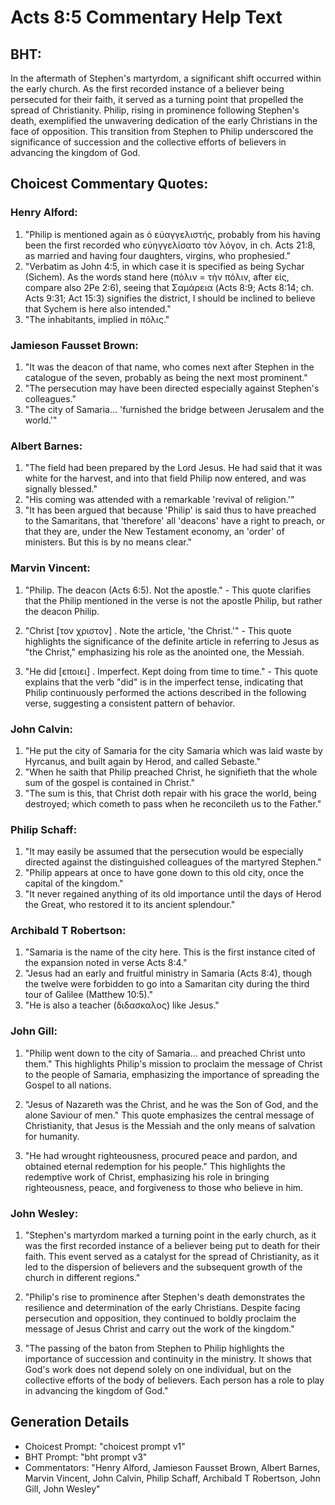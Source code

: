 # Acts 8:5 Commentary Help Text

## BHT:
In the aftermath of Stephen's martyrdom, a significant shift occurred within the early church. As the first recorded instance of a believer being persecuted for their faith, it served as a turning point that propelled the spread of Christianity. Philip, rising in prominence following Stephen's death, exemplified the unwavering dedication of the early Christians in the face of opposition. This transition from Stephen to Philip underscored the significance of succession and the collective efforts of believers in advancing the kingdom of God.

## Choicest Commentary Quotes:
### Henry Alford:
1. "Philip is mentioned again as ὁ εὐαγγελιστής, probably from his having been the first recorded who εὐηγγελίσατο τὸν λόγον, in ch. Acts 21:8, as married and having four daughters, virgins, who prophesied."
2. "Verbatim as John 4:5, in which case it is specified as being Sychar (Sichem). As the words stand here (πόλιν = τὴν πόλιν, after εἰς, compare also 2Pe 2:6), seeing that Σαμάρεια (Acts 8:9; Acts 8:14; ch. Acts 9:31; Act 15:3) signifies the district, I should be inclined to believe that Sychem is here also intended."
3. "The inhabitants, implied in πόλις."

### Jamieson Fausset Brown:
1. "It was the deacon of that name, who comes next after Stephen in the catalogue of the seven, probably as being the next most prominent."
2. "The persecution may have been directed especially against Stephen's colleagues."
3. "The city of Samaria... 'furnished the bridge between Jerusalem and the world.'"

### Albert Barnes:
1. "The field had been prepared by the Lord Jesus. He had said that it was white for the harvest, and into that field Philip now entered, and was signally blessed."
2. "His coming was attended with a remarkable 'revival of religion.'"
3. "It has been argued that because 'Philip' is said thus to have preached to the Samaritans, that 'therefore' all 'deacons' have a right to preach, or that they are, under the New Testament economy, an 'order' of ministers. But this is by no means clear."

### Marvin Vincent:
1. "Philip. The deacon (Acts 6:5). Not the apostle." - This quote clarifies that the Philip mentioned in the verse is not the apostle Philip, but rather the deacon Philip. 

2. "Christ [τον χριστον] . Note the article, 'the Christ.'" - This quote highlights the significance of the definite article in referring to Jesus as "the Christ," emphasizing his role as the anointed one, the Messiah. 

3. "He did [εποιει] . Imperfect. Kept doing from time to time." - This quote explains that the verb "did" is in the imperfect tense, indicating that Philip continuously performed the actions described in the following verse, suggesting a consistent pattern of behavior.

### John Calvin:
1. "He put the city of Samaria for the city Samaria which was laid waste by Hyrcanus, and built again by Herod, and called Sebaste." 
2. "When he saith that Philip preached Christ, he signifieth that the whole sum of the gospel is contained in Christ." 
3. "The sum is this, that Christ doth repair with his grace the world, being destroyed; which cometh to pass when he reconcileth us to the Father."

### Philip Schaff:
1. "It may easily be assumed that the persecution would be especially directed against the distinguished colleagues of the martyred Stephen."
2. "Philip appears at once to have gone down to this old city, once the capital of the kingdom."
3. "It never regained anything of its old importance until the days of Herod the Great, who restored it to its ancient splendour."

### Archibald T Robertson:
1. "Samaria is the name of the city here. This is the first instance cited of the expansion noted in verse Acts 8:4."
2. "Jesus had an early and fruitful ministry in Samaria (Acts 8:4), though the twelve were forbidden to go into a Samaritan city during the third tour of Galilee (Matthew 10:5)."
3. "He is also a teacher (διδασκαλος) like Jesus."

### John Gill:
1. "Philip went down to the city of Samaria... and preached Christ unto them." This highlights Philip's mission to proclaim the message of Christ to the people of Samaria, emphasizing the importance of spreading the Gospel to all nations.

2. "Jesus of Nazareth was the Christ, and he was the Son of God, and the alone Saviour of men." This quote emphasizes the central message of Christianity, that Jesus is the Messiah and the only means of salvation for humanity.

3. "He had wrought righteousness, procured peace and pardon, and obtained eternal redemption for his people." This highlights the redemptive work of Christ, emphasizing his role in bringing righteousness, peace, and forgiveness to those who believe in him.

### John Wesley:
1. "Stephen's martyrdom marked a turning point in the early church, as it was the first recorded instance of a believer being put to death for their faith. This event served as a catalyst for the spread of Christianity, as it led to the dispersion of believers and the subsequent growth of the church in different regions."

2. "Philip's rise to prominence after Stephen's death demonstrates the resilience and determination of the early Christians. Despite facing persecution and opposition, they continued to boldly proclaim the message of Jesus Christ and carry out the work of the kingdom."

3. "The passing of the baton from Stephen to Philip highlights the importance of succession and continuity in the ministry. It shows that God's work does not depend solely on one individual, but on the collective efforts of the body of believers. Each person has a role to play in advancing the kingdom of God."


## Generation Details
- Choicest Prompt: "choicest prompt v1"
- BHT Prompt: "bht prompt v3"
- Commentators: "Henry Alford, Jamieson Fausset Brown, Albert Barnes, Marvin Vincent, John Calvin, Philip Schaff, Archibald T Robertson, John Gill, John Wesley"
